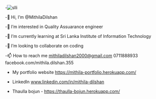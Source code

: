 -![slli](https://user-images.githubusercontent.com/86106809/130083070-d4853e14-3cf9-451f-808f-76f6042b5a81.jpg)

-👋 Hi, I’m @MithilaDilshan

-👀 I’m interested in Quality Assuarance engineer

-🌱 I’m currently learning at Sri Lanka Institute of Information Technology

-💞️ I’m looking to collaborate on coding

-📫 How to reach me mithiladilshan2000@gmail.com 0711888933 facebook.com/mithila.dilshan.355

-   My portfolio website https://mithila-portfolio.herokuapp.com/

-   LinkedIn www.linkedin.com/in/mithila-dilshan

-   Thaulla bojun - https://thaulla-bojun.herokuapp.com/

